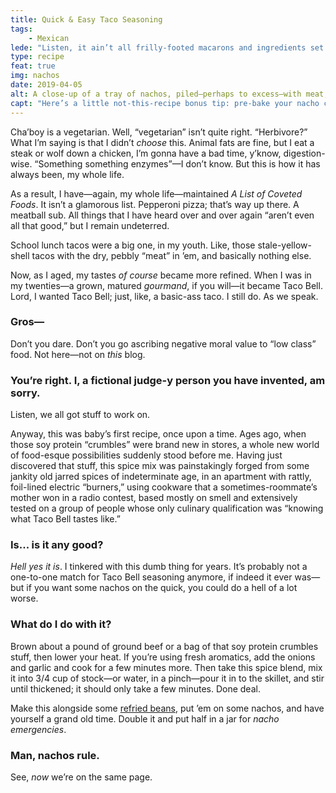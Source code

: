 ```yaml
---
title: Quick & Easy Taco Seasoning
tags: 
    - Mexican
lede: "Listen, it ain’t all frilly-footed macarons and ingredients set in italics around here."
type: recipe
feat: true
img: nachos
date: 2019-04-05
alt: A close-up of a tray of nachos, piled—perhaps to excess—with meat, beans, lettuce, tomatoes, and red peppers.
capt: "Here’s a little not-this-recipe bonus tip: pre-bake your nacho chips to golden brown <em>before</em> you top them."
---
```


Cha’boy is a vegetarian. Well, “vegetarian” isn’t quite right. “Herbivore?” What I’m saying is that I didn’t _choose_ this. Animal fats are fine, but I eat a steak or wolf down a chicken, I’m gonna have a bad time, y’know, digestion-wise. “Something something enzymes”—I don’t know. But this is how it has always been, my whole life.

As a result, I have—again, my whole life—maintained _A List of Coveted Foods_. It isn’t a glamorous list. Pepperoni pizza; that’s way up there. A meatball sub. All things that I have heard over and over again “aren’t even all that good,” but I remain undeterred. 

School lunch tacos were a big one, in my youth. Like, those stale-yellow-shell tacos with the dry, pebbly “meat” in ’em, and basically nothing else. 

Now, as I aged, my tastes _of course_ became more refined. When I was in my twenties—a grown, matured _gourmand_, if you will—it became Taco Bell. Lord, I wanted Taco Bell; just, like, a basic-ass taco. I still do. As we speak.

### Gros—

Don’t you dare. Don’t you go ascribing negative moral value to “low class” food. Not here—not on _this_ blog.

### You’re right. I, a fictional judge-y person you have invented, am sorry.

Listen, we all got stuff to work on.

Anyway, this was baby’s first recipe, once upon a time. Ages ago, when those soy protein “crumbles” were brand new in stores, a whole new world of food-esque possibilities suddenly stood before me. Having just discovered that stuff, this spice mix was painstakingly forged from some jankity old jarred spices of indeterminate age, in an apartment with rattly, foil-lined electric “burners,” using cookware that a sometimes-roommate’s mother won in a radio contest, based mostly on smell and extensively tested on a group of people whose only culinary qualification was “knowing what Taco Bell tastes like.”

### Is... is it any good?

_Hell yes it is_. I tinkered with this dumb thing for years. It’s probably not a one-to-one match for Taco Bell seasoning anymore, if indeed it ever was—but if you want some nachos on the quick, you could do a hell of a lot worse. 

### What do I do with it?

Brown about a pound of ground beef or a bag of that soy protein crumbles stuff, then lower your heat. If you’re using fresh aromatics, add the onions and garlic and cook for a few minutes more. Then take this spice blend, mix it into 3/4 cup of stock—or water, in a pinch—pour it in to the skillet, and stir until thickened; it should only take a few minutes. Done deal. 

Make this alongside some [refried beans](/recipes/refried-beans/), put ’em on some nachos, and have yourself a grand old time. Double it and put half in a jar for _nacho emergencies_.

### Man, nachos rule.

See, _now_ we’re on the same page.
